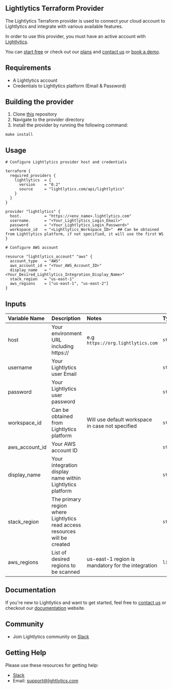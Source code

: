 ## Lightlytics Terraform Provider



The Lightlytics Terraform provider is used to connect your cloud account to Lightlytics and integrate with various available features.

In order to use this provider, you must have an active account with [Lightlytics](https://www.lightlytics.com).

You can [start free](https://www.lightlytics.com/treemium) or check out our [plans](https://www.lightlytics.com/plans) and [contact us](https://www.lightlytics.com/contact-us) or [book a demo](https://www.lightlytics.com/book-demo).


## Requirements
- A Lightlytics account
- Credentials to Lightlytics platform (Email & Password)


## Building the provider
1. Clone [this](terraform-provider-lightlytics) repository
2. Navigate to the provider directory
3. Install the provider by running the following command:
```
make install
```


## Usage
```hcl
# Configure Lightlytics provider host and credentials

terraform {
  required_providers {
    lightlytics  = {
      version    = "0.2"
      source     = "lightlytics.com/api/lightlytics"
    }
  }
}

provider "lightlytics" {
  host.          = "https://<env_name>.lightlytics.com"
  username.      = "<Your_Lightlytics_Login_Email>"
  password       = "<Your_Lightlytics_Login_Password>"
  workspace_id   = "<Lightlytics_Workspace_ID>"  ## Can be obtained from Lightlytics platform, if not specified, it will use the first WS
}

# Configure AWS account

resource "lightlytics_account" "aws" {
  account_type   = "AWS"
  aws_account_id = "<Your_AWS_Account_ID>"
  display_name   = "<Your_Desired_Lightlytics_Integration_Display_Name>"
  stack_region   = "us-east-1"
  aws_regions    = ["us-east-1", "us-east-2"]
}
```


## Inputs
| Variable Name                     | Description                                                                | Notes                                               | Type           | Required? | Default |
| :-------------------------------- | :------------------------------------------------------------------------- | :-------------------------------------------------- |:---------------|:--------- |:--------|
| host                              | Your environment URL including https://                                    | e.g `https://org.lightlytics.com`                   | `string`       | Yes       | n/a     |
| username                          | Your Lightlytics user Email                                                |                                                     | `string`       | Yes       | n/a     |
| password                          | Your Lightlytics user password                                             |                                                     | `string`       | Yes       | n/a     |
| workspace_id                      | Can be obtained from Lightlytics platform                                  | Will use default workspace in case not specified    | `string`       | No        | n/a     |
| aws_account_id                    | Your AWS account ID                                                        |                       			                   | `string`       | Yes       | n/a     |
| display_name                      | Your integration display name within Lightlytics platform                  |                                                     | `string`       | Yes       | n/a     |
| stack_region                      | The primary region where Lightlytics read access resources will be created |                                                     | `string`       | Yes       | n/a     |
| aws_regions                       | List of desired regions to be scanned                                      | us-east-1 region is mandatory for the integration   | `list(string)` | Yes       | n/a     | 


Documentation
-------------
If you're new to Lightlytics and want to get started, feel free to [contact us](https://www.lightlytics.com/contact-us) or checkout our [documentation](https://docs.lightlytics.com/) website.


Community
---------
- Join Lightlytics community on [Slack](https://join.slack.com/t/lightlyticscommunity/shared_invite/zt-1f7dk2yo7-xBTOU_o4tOnAjoFxfHVF8Q)


Getting Help
------------
Please use these resources for getting help:
- [Slack](https://join.slack.com/t/lightlyticscommunity/shared_invite/zt-1f7dk2yo7-xBTOU_o4tOnAjoFxfHVF8Q)
- Email: support@lightlytics.com
